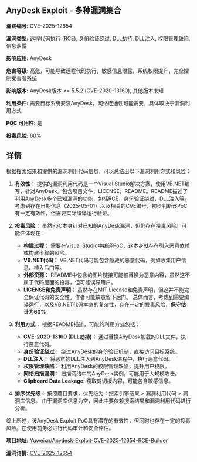 ## AnyDesk Exploit - 多种漏洞集合

**漏洞编号:** CVE-2025-12654

**漏洞类型:** 远程代码执行 (RCE), 身份验证绕过, DLL劫持, DLL注入, 权限管理缺陷, 信息泄露

**影响应用:** AnyDesk

**危害等级:** 高危，可能导致远程代码执行，敏感信息泄露，系统权限提升，完全控制受害者系统

**影响版本:** AnyDesk版本 <= 5.5.2 (CVE-2020-13160), 其他版本未知

**利用条件:** 需要目标系统安装AnyDesk，网络连通性可能需要，具体取决于漏洞利用方式

**POC 可用性:** 是

**投毒风险:** 60%

## 详情

根据搜索结果和提供的漏洞利用代码信息，可以总结出以下漏洞利用方式和风险：

1.  **有效性：**  提供的漏洞利用代码是一个Visual Studio解决方案，使用VB.NET编写，针对AnyDesk。包含项目文件，LICENSE，README。README描述了利用AnyDesk多个已知漏洞的功能，包括RCE，身份验证绕过，DLL注入等。考虑到存在日期信息（2025-05-01）以及相关的CVE编号，初步判断该PoC有一定有效性，但需要实际编译运行验证。

2.  **投毒风险：**  虽然PoC本身针对已知的AnyDesk漏洞，但仍存在投毒风险。可能性体现在：
    *   **构建过程：**  需要在Visual Studio中编译PoC，这本身就存在引入恶意依赖或构建步骤的风险。
    *   **VB.NET代码：**  VB.NET代码可能包含隐藏的恶意代码，例如收集用户信息、植入后门等。
    *   **外部资源：**  README中包含的图片链接可能被替换为恶意内容，虽然这不属于代码层面的投毒，但可能误导用户。
    *   **LICENSE和免责声明：**  虽然存在MIT License和免责声明，但这并不能完全保证代码的安全性。作者可能故意留下后门。
    总体而言，考虑到需要编译运行，以及VB.NET代码本身的复杂性，存在一定的投毒风险，**保守估计为60%**。

3.  **利用方式：**  根据README描述，可能的利用方式包括：
    *   **CVE-2020-13160 (DLL劫持)：**  通过替换AnyDesk加载的DLL文件，执行恶意代码。
    *   **身份验证绕过：**  绕过AnyDesk的身份验证机制，直接访问目标系统。
    *   **DLL注入：**  将恶意的DLL注入到AnyDesk进程中，执行恶意代码。
    *   **权限管理缺陷：**  利用AnyDesk的权限管理缺陷，提升用户权限。
    *   **网络扫描漏洞：**  扫描网络中的AnyDesk实例，可能用于大规模攻击。
    *   **Clipboard Data Leakage:** 窃取剪切板内容，可能包含敏感信息。
4.  **排序优先级：**  按照题目要求，优先级为：搜索引擎结果 > 漏洞利用代码 > 漏洞库信息。 由于漏洞库信息为空，因此主要依赖搜索结果和漏洞利用代码进行分析。

综上所述，该AnyDesk Exploit PoC具有潜在的有效性，但同时也存在一定的投毒风险。在使用前务必进行代码审计和安全评估。

**项目地址:** [Yuweixn/Anydesk-Exploit-CVE-2025-12654-RCE-Builder](https://github.com/Yuweixn/Anydesk-Exploit-CVE-2025-12654-RCE-Builder)

**漏洞详情:** [CVE-2025-12654](https://nvd.nist.gov/vuln/detail/CVE-2025-12654)